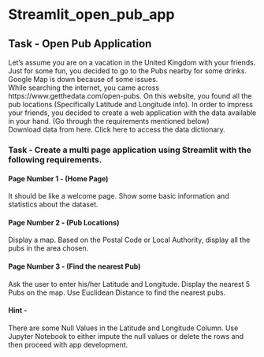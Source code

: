 # Streamlit_open_pub_app
<h2>Task - Open Pub Application</h2>
Let’s assume you are on a vacation in the United Kingdom with your friends. Just for some fun, you decided to go to the Pubs nearby for some drinks. Google Map is down because of some issues. 
<br>
While searching the internet, you came across https://www.getthedata.com/open-pubs. On this website, you found all the pub locations (Specifically Latitude and Longitude info). In order to impress your friends, you decided to create a web application with the data available in your hand. (Go through the requirements mentioned below)
<br>
Download data from here.
Click here to access the data dictionary.
<br>
<h3>Task - Create a multi page application using Streamlit with the following requirements.</h3>

<h4>Page Number 1 - (Home Page)</h4>
It should be like a welcome page. Show some basic information and statistics about the dataset.


<h4>Page Number 2 - (Pub Locations)</h4>
Display a map. Based on the Postal Code or Local Authority, display all the pubs in the area chosen. 

<h4>Page Number 3 - (Find the nearest Pub)</h4>
Ask the user to enter his/her Latitude and Longitude. Display the nearest 5 Pubs on the map. Use Euclidean Distance to find the nearest pubs.
<br>
<h4>Hint - </h4>There are some Null Values in the Latitude and Longitude Column. Use Jupyter Notebook to either impute the null values or delete the rows and then proceed with app development.
